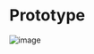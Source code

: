 # Prototype


![image](https://github.com/Jayash/java-design-patterns/assets/7610065/060d44a2-9e41-4417-8808-2134ab355b83)
